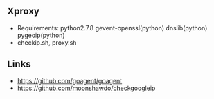 ## Xproxy
* Requirements: python2.7.8 gevent-openssl(python) dnslib(python) pygeoip(python)
* checkip.sh, proxy.sh

## Links
* https://github.com/goagent/goagent
* https://github.com/moonshawdo/checkgoogleip
